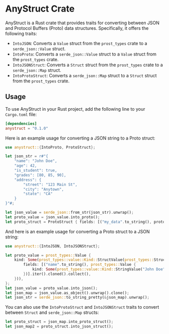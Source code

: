 # AnyStruct Crate

AnyStruct is a Rust crate that provides traits for converting between JSON and Protocol Buffers (Proto) data structures. Specifically, it offers the following traits:

- `IntoJSON`: Converts a `Value` struct from the `prost_types` crate to a `serde_json::Value` struct.
- `IntoProto`: Converts a `serde_json::Value` struct to a `Value` struct from the `prost_types` crate.
- `IntoJSONStruct`: Converts a `Struct` struct from the `prost_types` crate to a `serde_json::Map` struct.
- `IntoProtoStruct`: Converts a `serde_json::Map` struct to a `Struct` struct from the `prost_types` crate.

## Usage

To use AnyStruct in your Rust project, add the following line to your `Cargo.toml` file:

```toml
[dependencies]
anystruct = "0.1.0"
```

Here is an example usage for converting a JSON string to a Proto struct:

```rust
use anystruct::{IntoProto, ProtoStruct};

let json_str = r#"{
    "name": "John Doe",
    "age": 42,
    "is_student": true,
    "grades": [80, 85, 90],
    "address": {
        "street": "123 Main St",
        "city": "Anytown",
        "state": "CA"
    }
}"#;

let json_value = serde_json::from_str(json_str).unwrap();
let proto_value = json_value.into_proto();
let proto_struct = ProtoStruct { fields: [("my_data".to_string(), proto_value)].iter().cloned().collect() };
```

And here is an example usage for converting a Proto struct to a JSON string:

```rust
use anystruct::{IntoJSON, IntoJSONStruct};

let proto_value = prost_types::Value {
    kind: Some(prost_types::value::Kind::StructValue(prost_types::Struct {
        fields: [("name".to_string(), prost_types::Value {
            kind: Some(prost_types::value::Kind::StringValue("John Doe".to_string())),
        })].iter().cloned().collect(),
    })),
};
let json_value = proto_value.into_json();
let json_map = json_value.as_object().unwrap().clone();
let json_str = serde_json::to_string_pretty(&json_map).unwrap();
```

You can also use the `IntoProtoStruct` and `IntoJSONStruct` traits to convert between `Struct` and `serde_json::Map` structs:

```rust
let proto_struct = json_map.into_proto_struct();
let json_map2 = proto_struct.into_json_struct();
```